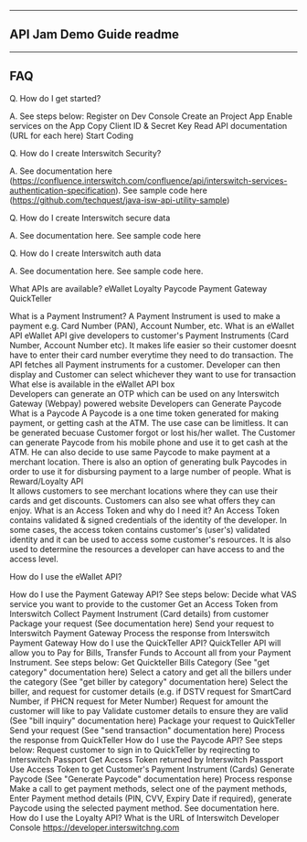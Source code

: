-------------------------
API Jam Demo Guide readme
-------------------------

---
FAQ
----
Q. How do I get started?

A. See steps below:
	Register on Dev Console
	Create an Project App
	Enable services on the App
	Copy Client ID & Secret Key
	Read API documentation (URL for each here)
	Start Coding



Q. How do I create Interswitch Security?

A. See documentation here (https://confluence.interswitch.com/confluence/api/interswitch-services-authentication-specification). See sample code here (https://github.com/techquest/java-isw-api-utility-sample)


	
Q. How do I create Interswitch secure data

A. See documentation here. See sample code here



Q. How do I create Interswitch auth data

A. See documentation here. See sample code here.

What APIs are available?
	eWallet
	Loyalty
	Paycode
	Payment Gateway
	QuickTeller
	
What is a Payment Instrument?
	A Payment Instrument is used to make a payment e.g. Card Number (PAN), Account Number, etc.
What is an eWallet API
	eWallet API give developers to customer's Payment Instruments (Card Number, Account Number etc). It makes life easier so their customer doesnt have to enter their card number everytime they need to do transaction. The API fetches all Payment instruments for a customer. Developer can then display and Customer can select whichever they want to use for transaction
What else is available in the eWallet API box	
	Developers can generate an OTP which can be used on any Interswitch Gateway (Webpay) powered website
	Developers can Generate Paycode
What is a Paycode
	A Paycode is a one time token generated for making payment, or getting cash at the ATM. The use case can be limitless. It can be generated becuase Customer forgot or lost his/her wallet. The Customer can generate Paycode from his mobile phone and use it to get cash at the ATM. He can also decide to use same Paycode to make payment at a merchant location. There is also an option of generating bulk Paycodes in order to use it for disbursing payment to a large number of people.
What is Reward/Loyalty API	
	It allows customers to see merchant locations where they can use their cards and get discounts. Customers can also see what offers they can enjoy.
What is an Access Token and why do I need it?
	An Access Token contains validated & signed credentials of the identity of the developer. In some cases, the access token contains customer's (user's) validated identity and it can be used to access some customer's resources. It is also used to determine the resources a developer can have access to and the access level.

How do I use the eWallet API?

How do I use the Payment Gateway API?
	See steps below:
		Decide what VAS service you want to provide to the customer
		Get an Access Token from Interswitch
		Collect Payment Instrument (Card details) from customer
		Package your request (See documentation here)
		Send your request to Interswitch Payment Gateway
		Process the response from Interswitch Payment Gateway
How do I use the QuickTeller API?
	QuickTeller API will allow you to Pay for Bills, Transfer Funds to Account all from your Payment Instrument. See steps below:
		Get Quickteller Bills Category (See "get category" documentation here)
		Select a catory and get all the billers under the category (See "get biller by category" documentation here)
		Select the biller, and request for customer details (e.g. if DSTV request for SmartCard Number, if PHCN request for Meter Number)
		Request for amount the customer will like to pay
		Validate customer details to ensure they are valid (See "bill inquiry" documentation here)
		Package your request to QuickTeller
		Send your request (See "send transaction" documentation here)
		Process the response from QuickTeller
How do I use the Paycode API?
	See steps below:
		Request customer to sign in to QuickTeller by reqirecting to Interswitch Passport
		Get Access Token returned by Interswitch Passport
		Use Access Token to get Customer's Payment Instrument (Cards)
		Generate Paycode (See "Generate Paycode" documentation here)
		Process response
	Make a call to get payment methods, select one of the payment methods, Enter Payment method details (PIN, CVV, Expiry Date if required), generate Paycode using the selected payment method. See documentation here.
How do I use the Loyalty API?
What is the URL of Interswitch Developer Console
	https://developer.interswitchng.com
	
